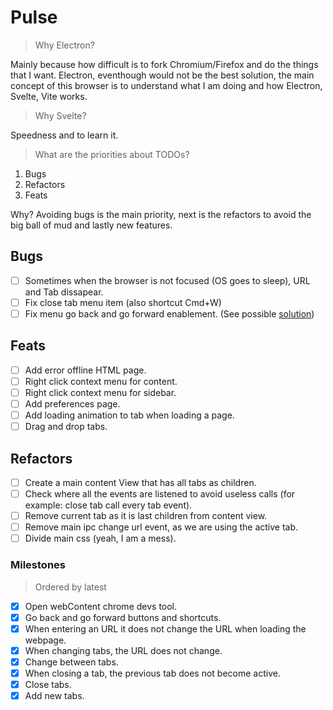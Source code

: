 # Pulse

> Why Electron?

Mainly because how difficult is to fork Chromium/Firefox and do the things that I want. Electron, eventhough would not be the best solution, the main concept of this browser is to understand what I am doing and how Electron, Svelte, Vite works.

> Why Svelte?

Speedness and to learn it.

> What are the priorities about TODOs?

1. Bugs
2. Refactors
3. Feats

Why? Avoiding bugs is the main priority, next is the refactors to avoid the big ball of mud and lastly new features.

## Bugs

- [ ] Sometimes when the browser is not focused (OS goes to sleep), URL and Tab dissapear.
- [ ] Fix close tab menu item (also shortcut Cmd+W)
- [ ] Fix menu go back and go forward enablement. (See possible [solution](https://stackoverflow.com/a/47761652))

## Feats

- [ ] Add error offline HTML page.
- [ ] Right click context menu for content.
- [ ] Right click context menu for sidebar.
- [ ] Add preferences page.
- [ ] Add loading animation to tab when loading a page.
- [ ] Drag and drop tabs.

## Refactors

- [ ] Create a main content View that has all tabs as children.
- [ ] Check where all the events are listened to avoid useless calls (for example: close tab call every tab event).
- [ ] Remove current tab as it is last children from content view.
- [ ] Remove main ipc change url event, as we are using the active tab.
- [ ] Divide main css (yeah, I am a mess).

### Milestones

> Ordered by latest

- [x] Open webContent chrome devs tool.
- [x] Go back and go forward buttons and shortcuts.
- [x] When entering an URL it does not change the URL when loading the webpage.
- [x] When changing tabs, the URL does not change.
- [x] Change between tabs.
- [x] When closing a tab, the previous tab does not become active.
- [x] Close tabs.
- [x] Add new tabs.
